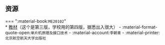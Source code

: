 ## 资源  
=== ":material-book:`ME20102`"  
    * [教材](https://api.ecylt.top/v1/lanzou_link?url=https://cqu-openlib.lanzout.com/ilxBB244dh8j&type=down)（这个是第三版，学校用的第四版，据悉出入很大） - :material-format-quote-open:`单片机原理及接口技术` - :material-account:`李朝青` - :material-printer:`北京航空航天大学出版社`  